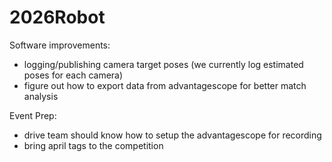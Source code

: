 # 2026Robot

Software improvements:
  - logging/publishing camera target poses (we currently log estimated poses for each camera)
  - figure out how to export data from advantagescope for better match analysis

Event Prep:
  - drive team should know how to setup the advantagescope for recording
  - bring april tags to the competition
